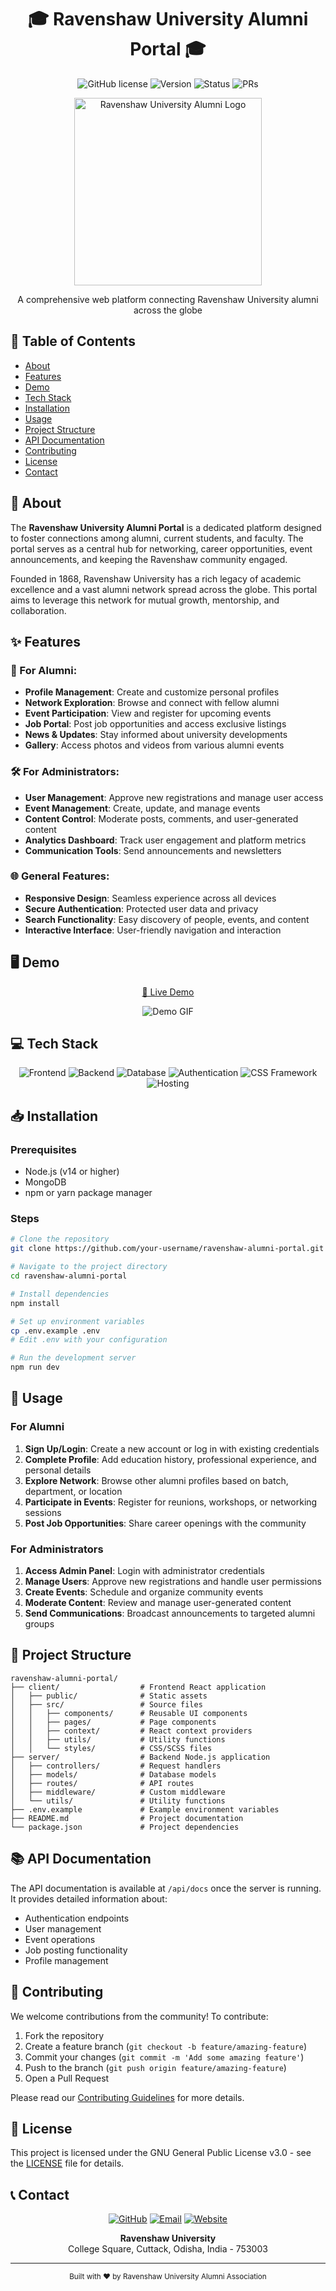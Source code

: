 # <div align="center">🎓 Ravenshaw University Alumni Portal 🎓</div>

<div align="center">

![GitHub license](https://img.shields.io/badge/license-GPL--3.0-blue.svg)
![Version](https://img.shields.io/badge/version-1.0.0-brightgreen)
![Status](https://img.shields.io/badge/status-active-success)
![PRs](https://img.shields.io/badge/PRs-welcome-orange)

</div>

<p align="center">
  <img src="https://your-logo-url-here.png" alt="Ravenshaw University Alumni Logo" width="300"/>
</p>

<div align="center">
  A comprehensive web platform connecting Ravenshaw University alumni across the globe
</div>

## 📑 Table of Contents
- [About](#about)
- [Features](#features)
- [Demo](#demo)
- [Tech Stack](#tech-stack)
- [Installation](#installation)
- [Usage](#usage)
- [Project Structure](#project-structure)
- [API Documentation](#api-documentation)
- [Contributing](#contributing)
- [License](#license)
- [Contact](#contact)

## 🎯 About <a name="about"></a>

The **Ravenshaw University Alumni Portal** is a dedicated platform designed to foster connections among alumni, current students, and faculty. The portal serves as a central hub for networking, career opportunities, event announcements, and keeping the Ravenshaw community engaged.

Founded in 1868, Ravenshaw University has a rich legacy of academic excellence and a vast alumni network spread across the globe. This portal aims to leverage this network for mutual growth, mentorship, and collaboration.

## ✨ Features <a name="features"></a>

### 👤 For Alumni:
- **Profile Management**: Create and customize personal profiles
- **Network Exploration**: Browse and connect with fellow alumni
- **Event Participation**: View and register for upcoming events
- **Job Portal**: Post job opportunities and access exclusive listings
- **News & Updates**: Stay informed about university developments
- **Gallery**: Access photos and videos from various alumni events

### 🛠️ For Administrators:
- **User Management**: Approve new registrations and manage user access
- **Event Management**: Create, update, and manage events
- **Content Control**: Moderate posts, comments, and user-generated content
- **Analytics Dashboard**: Track user engagement and platform metrics
- **Communication Tools**: Send announcements and newsletters

### 🌐 General Features:
- **Responsive Design**: Seamless experience across all devices
- **Secure Authentication**: Protected user data and privacy
- **Search Functionality**: Easy discovery of people, events, and content
- **Interactive Interface**: User-friendly navigation and interaction

## 🖥️ Demo <a name="demo"></a>

<div align="center">
  
  [🔗 Live Demo](https://your-demo-link-here.com)
  
  ![Demo GIF](https://your-demo-gif-url-here.gif)
</div>

## 💻 Tech Stack <a name="tech-stack"></a>

<div align="center">
  
  ![Frontend](https://img.shields.io/badge/Frontend-React-blue)
  ![Backend](https://img.shields.io/badge/Backend-Node.js-green)
  ![Database](https://img.shields.io/badge/Database-MongoDB-green)
  ![Authentication](https://img.shields.io/badge/Authentication-JWT-yellow)
  ![CSS Framework](https://img.shields.io/badge/CSS-Tailwind-blue)
  ![Hosting](https://img.shields.io/badge/Hosting-AWS-orange)
  
</div>

## 📥 Installation <a name="installation"></a>

### Prerequisites
- Node.js (v14 or higher)
- MongoDB
- npm or yarn package manager

### Steps

```bash
# Clone the repository
git clone https://github.com/your-username/ravenshaw-alumni-portal.git

# Navigate to the project directory
cd ravenshaw-alumni-portal

# Install dependencies
npm install

# Set up environment variables
cp .env.example .env
# Edit .env with your configuration

# Run the development server
npm run dev
```

## 📱 Usage <a name="usage"></a>

### For Alumni

1. **Sign Up/Login**: Create a new account or log in with existing credentials
2. **Complete Profile**: Add education history, professional experience, and personal details
3. **Explore Network**: Browse other alumni profiles based on batch, department, or location
4. **Participate in Events**: Register for reunions, workshops, or networking sessions
5. **Post Job Opportunities**: Share career openings with the community

### For Administrators

1. **Access Admin Panel**: Login with administrator credentials
2. **Manage Users**: Approve new registrations and handle user permissions
3. **Create Events**: Schedule and organize community events
4. **Moderate Content**: Review and manage user-generated content
5. **Send Communications**: Broadcast announcements to targeted alumni groups

## 📂 Project Structure <a name="project-structure"></a>

```
ravenshaw-alumni-portal/
├── client/                  # Frontend React application
│   ├── public/              # Static assets
│   ├── src/                 # Source files
│   │   ├── components/      # Reusable UI components
│   │   ├── pages/           # Page components
│   │   ├── context/         # React context providers
│   │   ├── utils/           # Utility functions
│   │   └── styles/          # CSS/SCSS files
├── server/                  # Backend Node.js application
│   ├── controllers/         # Request handlers
│   ├── models/              # Database models
│   ├── routes/              # API routes
│   ├── middleware/          # Custom middleware
│   └── utils/               # Utility functions
├── .env.example             # Example environment variables
├── README.md                # Project documentation
└── package.json             # Project dependencies
```

## 📚 API Documentation <a name="api-documentation"></a>

The API documentation is available at `/api/docs` once the server is running. It provides detailed information about:

- Authentication endpoints
- User management
- Event operations
- Job posting functionality
- Profile management

## 🤝 Contributing <a name="contributing"></a>

We welcome contributions from the community! To contribute:

1. Fork the repository
2. Create a feature branch (`git checkout -b feature/amazing-feature`)
3. Commit your changes (`git commit -m 'Add some amazing feature'`)
4. Push to the branch (`git push origin feature/amazing-feature`)
5. Open a Pull Request

Please read our [Contributing Guidelines](CONTRIBUTING.md) for more details.

## 📄 License <a name="license"></a>

This project is licensed under the GNU General Public License v3.0 - see the [LICENSE](LICENSE) file for details.

## 📞 Contact <a name="contact"></a>

<div align="center">

[![GitHub](https://img.shields.io/badge/GitHub-username-green?style=flat&logo=github)](https://github.com/your-username)
[![Email](https://img.shields.io/badge/Email-contact%40example.com-red?style=flat&logo=gmail)](mailto:contact@example.com)
[![Website](https://img.shields.io/badge/Website-www.ravenshawuniversity.ac.in-blue?style=flat&logo=google-chrome)](https://www.ravenshawuniversity.ac.in)

**Ravenshaw University**  
College Square, Cuttack, Odisha, India - 753003

</div>

---

<div align="center">
  <sub>Built with ❤️ by Ravenshaw University Alumni Association</sub>
</div>
